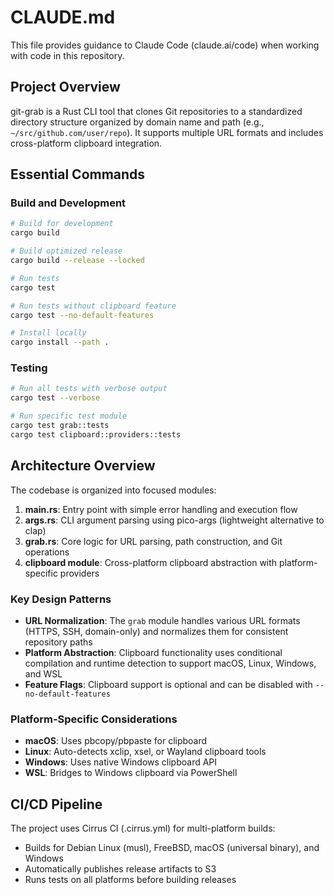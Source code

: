 # CLAUDE.md

This file provides guidance to Claude Code (claude.ai/code) when working with code in this repository.

## Project Overview

git-grab is a Rust CLI tool that clones Git repositories to a standardized directory structure organized by domain name and path (e.g., `~/src/github.com/user/repo`). It supports multiple URL formats and includes cross-platform clipboard integration.

## Essential Commands

### Build and Development
```bash
# Build for development
cargo build

# Build optimized release
cargo build --release --locked

# Run tests
cargo test

# Run tests without clipboard feature
cargo test --no-default-features

# Install locally
cargo install --path .
```

### Testing
```bash
# Run all tests with verbose output
cargo test --verbose

# Run specific test module
cargo test grab::tests
cargo test clipboard::providers::tests
```

## Architecture Overview

The codebase is organized into focused modules:

1. **main.rs**: Entry point with simple error handling and execution flow
2. **args.rs**: CLI argument parsing using pico-args (lightweight alternative to clap)
3. **grab.rs**: Core logic for URL parsing, path construction, and Git operations
4. **clipboard module**: Cross-platform clipboard abstraction with platform-specific providers

### Key Design Patterns

- **URL Normalization**: The `grab` module handles various URL formats (HTTPS, SSH, domain-only) and normalizes them for consistent repository paths
- **Platform Abstraction**: Clipboard functionality uses conditional compilation and runtime detection to support macOS, Linux, Windows, and WSL
- **Feature Flags**: Clipboard support is optional and can be disabled with `--no-default-features`

### Platform-Specific Considerations

- **macOS**: Uses pbcopy/pbpaste for clipboard
- **Linux**: Auto-detects xclip, xsel, or Wayland clipboard tools
- **Windows**: Uses native Windows clipboard API
- **WSL**: Bridges to Windows clipboard via PowerShell

## CI/CD Pipeline

The project uses Cirrus CI (.cirrus.yml) for multi-platform builds:
- Builds for Debian Linux (musl), FreeBSD, macOS (universal binary), and Windows
- Automatically publishes release artifacts to S3
- Runs tests on all platforms before building releases
